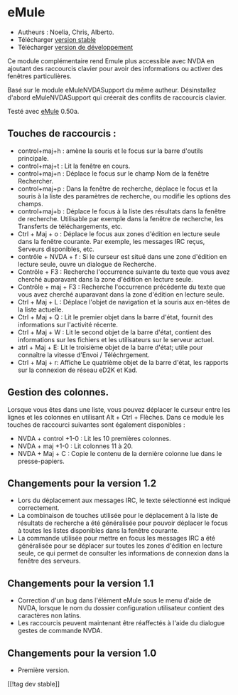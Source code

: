 # eMule #

*	Autheurs : Noelia, Chris, Alberto.
*	Télécharger [version stable][1]
*	Télécharger  [version de développement][3]

Ce module complémentaire rend Emule plus accessible avec NVDA en ajoutant
des raccourcis clavier pour avoir des informations ou activer des fenêtres
particulières.

Basé sur le module eMuleNVDASupport du même autheur. Désinstallez d'abord
eMuleNVDASupport qui créerait des conflits de raccourcis clavier.

Testé avec [eMule][2] 0.50a.

## Touches de raccourcis : ##

*	control+maj+h : amène la souris et le focus sur la barre d'outils
  principale.
*	control+maj+t : Lit la fenêtre en cours.
*	control+maj+n : Déplace le focus sur le champ Nom de la fenêtre
  Rechercher.
*	control+maj+p : Dans la fenêtre de recherche, déplace le focus et la
  souris à la liste des paramètres de recherche, ou modifie les options des
  champs.
*	control+maj+b : Déplace le focus à la liste des résultats dans la fenêtre
  de recherche. Utilisable par exemple dans la fenêtre de recherche, les
  Transferts de téléchargements, etc.
*	Ctrl + Maj + o : Déplace le focus aux zones d'édition en lecture seule
  dans la fenêtre courante. Par exemple, les messages IRC reçus, Serveurs
  disponibles, etc.
*	contrôle + NVDA + f : Si le curseur est situé dans une zone d'édition en
  lecture seule, ouvre un dialogue de Recherche.
*	Contrôle + F3 : Recherche l'occurrence suivante du texte que vous avez
  cherché auparavant dans la zone d'édition en lecture seule.
*	Contrôle + maj + F3 : Recherche l'occurrence précédente du texte que vous
  avez cherché auparavant dans la zone d'édition en lecture seule.
*	Ctrl + Maj + L : Déplace l'objet de navigation et la souris aux en-têtes
  de la liste actuelle.
*	Ctrl + Maj + Q : Lit le premier objet dans la barre d'état, fournit des
  informations sur l'activité récente.
*	Ctrl + Maj + W : Lit le second objet de la barre d'état, contient des
  informations sur les fichiers et les utilisateurs sur le serveur actuel.
*	atrl + Maj + E: Lit le troisième objet de la barre d'état; utile pour
  connaître la vitesse d'Envoi / Téléchrgement.
*	Ctrl + Maj + r: Affiche Le quatrième objet de la barre d'état, les
  rapports sur la connexion de réseau eD2K et Kad.

## Gestion des colonnes. ##

Lorsque vous êtes dans une liste, vous pouvez déplacer le curseur entre les
lignes et les colonnes en utilisant Alt + Ctrl + Flèches. Dans ce module les
touches de raccourci suivantes sont également disponibles :

*	NVDA + control +1-0 : Lit les 10 premières colonnes.
*	NVDA + maj +1-0 : Lit colonnes 11 à 20.
*	NVDA + Maj + C : Copie le contenu de la dernière colonne lue dans le
  presse-papiers.

## Changements pour la version 1.2 ##
*	 Lors du déplacement aux messages IRC, le texte sélectionné est indiqué
   correctement.
*	 La combinaison de touches utilisée pour le déplacement à la liste de
   résultats de recherche a été généralisée pour pouvoir déplacer le focus à
   toutes les listes disponibles dans la fenêtre courante.
*	 La commande utilisée pour mettre en focus les messages IRC a été
   généralisée pour se déplacer sur toutes les zones d'édition en lecture
   seule, ce qui permet de consulter les informations de connexion dans la
   fenêtre des serveurs.

## Changements pour la version 1.1 ##
*	 Correction d'un bug dans l'élément eMule sous le menu d'aide de NVDA,
   lorsque le nom du dossier configuration utilisateur contient des
   caractères non latins.
*	 Les raccourcis peuvent maintenant être réaffectés à l'aide du dialogue
   gestes de commande NVDA.

## Changements pour la version 1.0 ##
*	 Première version.

[[!tag dev stable]]

[1]: http://addons.nvda-project.org/files/get.php?file=em

[2]: http://www.emule-project.net

[3]: http://addons.nvda-project.org/files/get.php?file=em-dev

